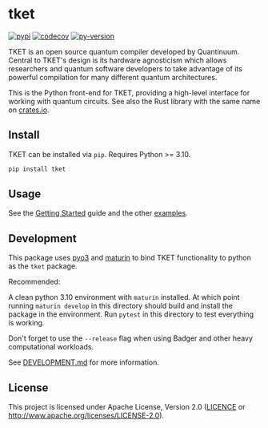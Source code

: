 # tket

[![pypi][]](https://pypi.org/project/tket/)
[![codecov][]](https://codecov.io/gh/CQCL/tket)
[![py-version][]](https://pypi.org/project/tket/)

  [codecov]: https://img.shields.io/codecov/c/gh/CQCL/tket?logo=codecov
  [py-version]: https://img.shields.io/pypi/pyversions/tket
  [pypi]: https://img.shields.io/pypi/v/tket

TKET is an open source quantum compiler developed by Quantinuum. Central to
TKET's design is its hardware agnosticism which allows researchers and quantum
software developers to take advantage of its powerful compilation for many
different quantum architectures.

This is the Python front-end for TKET, providing a high-level interface for working with quantum circuits.
See also the Rust library with the same name on [crates.io](https://crates.io/crates/tket).


## Install

TKET can be installed via `pip`. Requires Python >= 3.10.

```sh
pip install tket
```

## Usage

See the [Getting Started][getting-started] guide and the other [examples].

  [getting-started]: https://github.com/CQCL/tket2/blob/main/tket-py/examples/1-Getting-Started.ipynb
  [examples]: https://github.com/CQCL/tket2/blob/main/tket-py/examples/

## Development

This package uses [pyo3](https://pyo3.rs/latest/) and
[maturin](https://github.com/PyO3/maturin) to bind TKET functionality to
python as the `tket` package.

Recommended:

A clean python 3.10 environment with `maturin` installed. At which point running
`maturin develop` in this directory should build and install the package in the
environment. Run `pytest` in this directory to test everything is working.

Don't forget to use the `--release` flag when using Badger and other heavy
computational workloads.

See [DEVELOPMENT.md] for more information.

  [DEVELOPMENT.md]: https://github.com/CQCL/tket2/blob/main/DEVELOPMENT.md


## License

This project is licensed under Apache License, Version 2.0 ([LICENCE][] or http://www.apache.org/licenses/LICENSE-2.0).

  [LICENCE]: https://github.com/CQCL/tket2/blob/main/LICENCE
